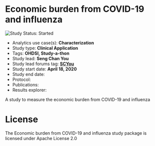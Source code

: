 Economic burden from COVID-19 and influenza
=============

<img src="https://img.shields.io/badge/Study%20Status-Started-blue.svg" alt="Study Status: Started">

- Analytics use case(s): **Characterization**
- Study type: **Clinical Application**
- Tags: **OHDSI, Study-a-thon**
- Study lead: **Seng Chan You**
- Study lead forums tag: **[SCYou](https://forums.ohdsi.org/u/SCYou)**
- Study start date: **April 18, 2020**
- Study end date:
- Protocol:
- Publications:
- Results explorer:

A study to measure the economic burden from COVID-19 and influenza

License
=======

The Economic burden from COVID-19 and influenza study package is licensed under Apache License 2.0
